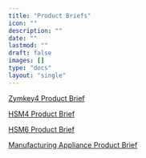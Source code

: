 ```yaml
---
title: "Product Briefs"
icon: ""
description: ""
date: ""
lastmod: ""
draft: false
images: []
type: "docs"
layout: "single"
---
```


<p><a href="https://www.zymbit.com/datasheets/zymkey-4i">Zymkey4 Product Brief</a></p>
<p><a href="https://www.zymbit.com/datasheets/hsm4">HSM4 Product Brief</a></p>
<p><a href="https://www.zymbit.com/datasheets/hsm6">HSM6 Product Brief</a></p>
<p><a href="https://www.zymbit.com/datasheets/manufacturing-appliance-1">Manufacturing Appliance Product Brief</a></p>
